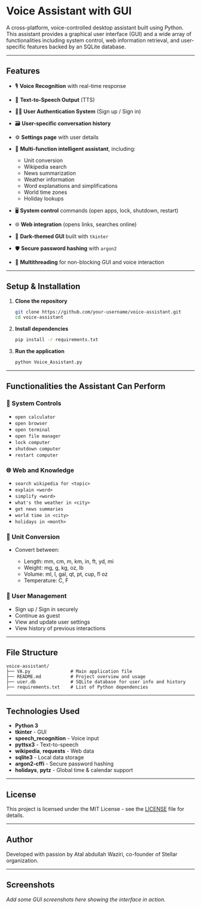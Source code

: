 # Voice Assistant with GUI

A cross-platform, voice-controlled desktop assistant built using Python. This assistant provides a graphical user interface (GUI) and a wide array of functionalities including system control, web information retrieval, and user-specific features backed by an SQLite database.

---

## Features

* 🎙️ **Voice Recognition** with real-time response
* 💬 **Text-to-Speech Output** (TTS)
* 🧑‍💼 **User Authentication System** (Sign up / Sign in)
* 🗃️ **User-specific conversation history**
* ⚙️ **Settings page** with user details
* 🧠 **Multi-function intelligent assistant**, including:

  * Unit conversion
  * Wikipedia search
  * News summarization
  * Weather information
  * Word explanations and simplifications
  * World time zones
  * Holiday lookups
* 🖥️ **System control** commands (open apps, lock, shutdown, restart)
* 🌐 **Web integration** (opens links, searches online)
* 🎨 **Dark-themed GUI** built with `tkinter`
* 🛡️ **Secure password hashing** with `argon2`
* 🧠 **Multithreading** for non-blocking GUI and voice interaction

---

## Setup & Installation

1. **Clone the repository**

   ```bash
   git clone https://github.com/your-username/voice-assistant.git
   cd voice-assistant
   ```

2. **Install dependencies**

   ```bash
   pip install -r requirements.txt
   ```

3. **Run the application**

   ```bash
   python Voice_Assistant.py
   ```

---

## Functionalities the Assistant Can Perform

### 🔧 System Controls

* `open calculator`
* `open browser`
* `open terminal`
* `open file manager`
* `lock computer`
* `shutdown computer`
* `restart computer`

### 🌐 Web and Knowledge

* `search wikipedia for <topic>`
* `explain <word>`
* `simplify <word>`
* `what's the weather in <city>`
* `get news summaries`
* `world time in <city>`
* `holidays in <month>`

### 📐 Unit Conversion

* Convert between:

  * Length: mm, cm, m, km, in, ft, yd, mi
  * Weight: mg, g, kg, oz, lb
  * Volume: ml, l, gal, qt, pt, cup, fl oz
  * Temperature: C, F

### 👥 User Management

* Sign up / Sign in securely
* Continue as guest
* View and update user settings
* View history of previous interactions

---

## File Structure

```
voice-assistant/
├── VA.py               # Main application file
├── README.md           # Project overview and usage
├── user.db             # SQLite database for user info and history
├── requirements.txt    # List of Python dependencies
```

---

## Technologies Used

* **Python 3**
* **tkinter** - GUI
* **speech\_recognition** - Voice input
* **pyttsx3** - Text-to-speech
* **wikipedia**, **requests** - Web data
* **sqlite3** - Local data storage
* **argon2-cffi** - Secure password hashing
* **holidays**, **pytz** - Global time & calendar support

---

## License

This project is licensed under the MIT License - see the [LICENSE](LICENSE) file for details.

---

## Author

Developed with passion by Atal abdullah Waziri, co-founder of Stellar organization.

---

## Screenshots

*Add some GUI screenshots here showing the interface in action.*
